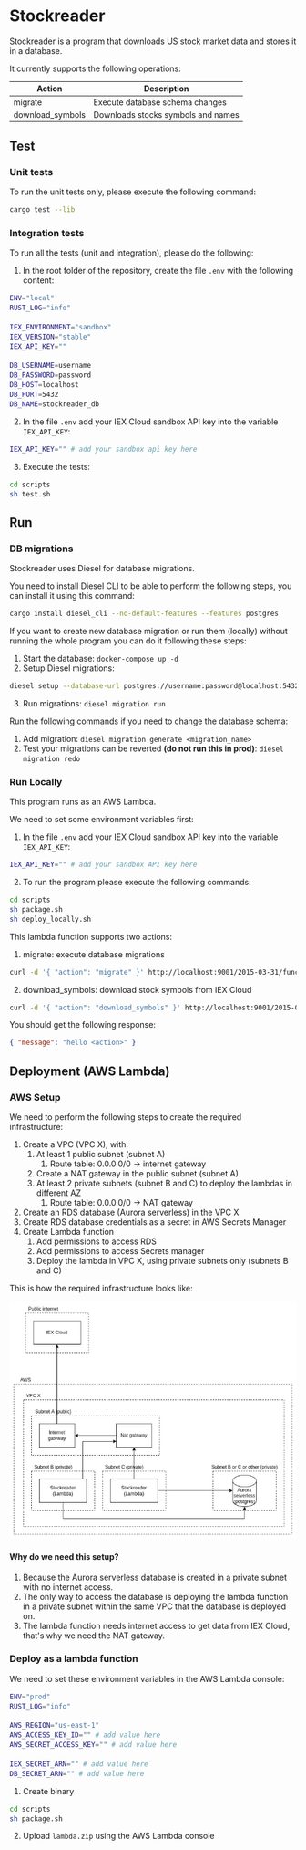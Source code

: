 # Stockreader

Stockreader is a program that downloads US stock market data and stores it in a database.

It currently supports the following operations:

| Action           | Description                        |
|------------------|------------------------------------|
| migrate          | Execute database schema changes    |
| download_symbols | Downloads stocks symbols and names |

## Test

### Unit tests

To run the unit tests only, please execute the following command:

```bash
cargo test --lib
```

### Integration tests

To run all the tests (unit and integration), please do the following:

1. In the root folder of the repository, create the file `.env` with the following content:
```bash
ENV="local"
RUST_LOG="info"

IEX_ENVIRONMENT="sandbox"
IEX_VERSION="stable"
IEX_API_KEY=""

DB_USERNAME=username
DB_PASSWORD=password
DB_HOST=localhost
DB_PORT=5432
DB_NAME=stockreader_db
```

2. In the file `.env` add your IEX Cloud sandbox API key into the variable `IEX_API_KEY`:
```bash
IEX_API_KEY="" # add your sandbox api key here
```

3. Execute the tests:
```bash
cd scripts
sh test.sh
```

## Run

### DB migrations

Stockreader uses Diesel for database migrations.

You need to install Diesel CLI to be able to perform the following steps,
you can install it using this command:

```bash
cargo install diesel_cli --no-default-features --features postgres
```

If you want to create new database migration or run them (locally) without
running the whole program you can do it following these steps:

1. Start the database: `docker-compose up -d`
2. Setup Diesel migrations:
```bash
diesel setup --database-url postgres://username:password@localhost:5432/stockreader_db
```
3. Run migrations: `diesel migration run`

Run the following commands if you need to change the database schema:

1. Add migration: `diesel migration generate <migration_name>`
2. Test your migrations can be reverted **(do not run this in prod)**: `diesel migration redo`

### Run Locally

This program runs as an AWS Lambda.

We need to set some environment variables first:

1. In the file `.env` add your IEX Cloud sandbox API key into the variable `IEX_API_KEY`:
```bash
IEX_API_KEY="" # add your sandbox API key here
```
2. To run the program please execute the following commands:
```bash
cd scripts
sh package.sh
sh deploy_locally.sh
```

This lambda function supports two actions:

1. migrate: execute database migrations
```bash
curl -d '{ "action": "migrate" }' http://localhost:9001/2015-03-31/functions/myfunction/invocations
```
2. download_symbols: download stock symbols from IEX Cloud
```bash
curl -d '{ "action": "download_symbols" }' http://localhost:9001/2015-03-31/functions/myfunction/invocations
```

You should get the following response:
```json
{ "message": "hello <action>" }
```

## Deployment (AWS Lambda)

### AWS Setup

We need to perform the following steps to create the required infrastructure:

1. Create a VPC (VPC X), with:
    1. At least 1 public subnet (subnet A)
        1. Route table: 0.0.0.0/0 -> internet gateway
    2. Create a NAT gateway in the public subnet (subnet A)
    3. At least 2 private subnets (subnet B and C) to deploy the lambdas in different AZ
        1. Route table: 0.0.0.0/0 -> NAT gateway
2. Create an RDS database (Aurora serverless) in the VPC X
3. Create RDS database credentials as a secret in AWS Secrets Manager
4. Create Lambda function
    1. Add permissions to access RDS
    2. Add permissions to access Secrets manager
    3. Deploy the lambda in VPC X, using private subnets only (subnets B and C)

This is how the required infrastructure looks like:

![Infrastructure view](docs/stockreader-deploy-aws.jpg "Infrastructure view")

#### Why do we need this setup?

1. Because the Aurora serverless database is created in a private subnet with no
   internet access.
2. The only way to access the database is deploying the lambda function in a 
   private subnet within the same VPC that the database is deployed on.
3. The lambda function needs internet access to get data from IEX Cloud,
   that's why we need the NAT gateway.

### Deploy as a lambda function

We need to set these environment variables in the AWS Lambda console:

 ```bash
ENV="prod"
RUST_LOG="info"

AWS_REGION="us-east-1"
AWS_ACCESS_KEY_ID="" # add value here
AWS_SECRET_ACCESS_KEY="" # add value here

IEX_SECRET_ARN="" # add value here
DB_SECRET_ARN="" # add value here
```

1. Create binary
```bash
cd scripts
sh package.sh
```
2. Upload `lambda.zip` using the AWS Lambda console
